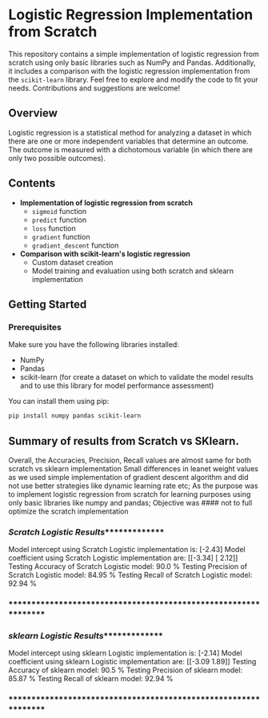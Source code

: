 # Logistic Regression Implementation from Scratch

This repository contains a simple implementation of logistic regression from scratch using only basic libraries such as NumPy and Pandas. Additionally, it includes a comparison with the logistic regression implementation from the `scikit-learn` library. Feel free to explore and modify the code to fit your needs. Contributions and suggestions are welcome!

## Overview

Logistic regression is a statistical method for analyzing a dataset in which there are one or more independent variables that determine an outcome. The outcome is measured with a dichotomous variable (in which there are only two possible outcomes).

## Contents

- **Implementation of logistic regression from scratch**
  - `sigmoid` function
  - `predict` function
  - `loss` function
  - `gradient` function
  - `gradient_descent` function
- **Comparison with scikit-learn's logistic regression**
  - Custom dataset creation
  - Model training and evaluation using both scratch and sklearn implementation 

## Getting Started

### Prerequisites

Make sure you have the following libraries installed:

- NumPy
- Pandas
- scikit-learn (for create a dataset on which to validate the model results and to use this library for model performance assessment)


You can install them using pip:

```bash
pip install numpy pandas scikit-learn
```

## Summary of results from Scratch vs SKlearn. 
Overall, the Accuracies, Precision, Recall values are almost same for both scratch vs sklearn implementation
Small differences in leanet weight values as we used simple implementation of gradient descent algorithm and did not use better strategies 
like dynamic learning rate etc; As the purpose was to implement logistic regression from scratch for learning purposes using only basic libraries like numpy and pandas; Objective was #### not to full optimize the scratch implementation
### *************************Scratch Logistic Results**************************************
Model intercept using Scratch Logistic implementation is: [-2.43]
Model coefficient using Scratch Logistic implementation are: [[-3.34] [ 2.12]]
Testing Accuracy of Scratch Logistic model: 90.0 %
Testing Precision of Scratch Logistic model: 84.95 %
Testing Recall of Scratch Logistic model: 92.94 %
### ***************************************************************
### *************************sklearn Logistic Results**************************************
Model intercept using sklearn Logistic implementation is: [-2.14]
Model coefficient using sklearn Logistic implementation are: [[-3.09  1.89]]
Testing Accuracy of sklearn model: 90.5 %
Testing Precision of sklearn model: 85.87 %
Testing Recall of sklearn model: 92.94 %
### ***************************************************************



